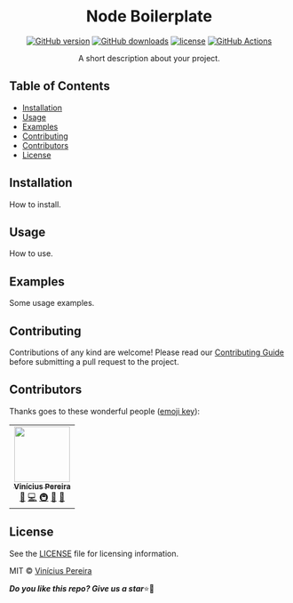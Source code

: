 <h1 align="center" style="font-weight:bold">Node Boilerplate</h1>

<span align="center">

[![GitHub version](https://img.shields.io/github/package-json/v/vinirossa/node-boilerplate/main?label=version)](https://github.com/vinirossa/node-boilerplate)
[![GitHub downloads](https://img.shields.io/github/downloads/vinirossa/node-boilerplate/total?color=41BC14)](https://github.com/vinirossa/node-boilerplate)
[![license](https://img.shields.io/badge/license-MIT-blue.svg)](https://github.com/vinirossa/node-boilerplate/blob/main/LICENSE)
[![GitHub Actions](https://github.com/vinirossa/node-boilerplate/actions/workflows/ci.yml/badge.svg?name=push)](https://github.com/vinirossa/node-boilerplate/actions/workflows/ci.yml)

<!-- [![npm version](https://img.shields.io/npm/v/node-boilerplate.svg?logo=npm&logoColor=fff&label=npm&color=b22323)](https://www.npmjs.com/package/node-boilerplate)
[![npm downloads](https://img.shields.io/npm/dt/node-boilerplate?color=success)](https://www.npmjs.com/package/node-boilerplate)
[![license](https://img.shields.io/badge/license-MIT-blue.svg)](https://github.com/vinirossa/node-boilerplate/blob/main/LICENSE) 
[![GitHub Actions](https://github.com/vinirossa/node-boilerplate/actions/workflows/ci.yml/badge.svg?name=push)](https://github.com/vinirossa/node-boilerplate/actions/workflows/ci.yml) -->

</span>

<span align="center">

A short description about your project.

</span>

<h2>Table of Contents</h2>

- [Installation](#installation)
- [Usage](#usage)
- [Examples](#examples)
- [Contributing](#contributing)
- [Contributors](#contributors)
- [License](#license)

## Installation

How to install.

## Usage

How to use.

## Examples

Some usage examples.

## Contributing

Contributions of any kind are welcome! Please read our [Contributing Guide](https://github.com/vinirossa/node-boilerplate/blob/main/CONTRIBUTING.md) before submitting a pull request to the project.

## Contributors

Thanks goes to these wonderful people ([emoji key](https://allcontributors.org/docs/en/emoji-key)):

<!-- ALL-CONTRIBUTORS-LIST:START - Do not remove or modify this section -->
<!-- prettier-ignore-start -->
<!-- markdownlint-disable -->
<table>
  <tr>
    <td align="center"><a href="https://github.com/vinirossa"><img src="https://avatars.githubusercontent.com/u/72560319?v=4?s=100" width="100px;" alt=""/><br /><sub><b>Vinícius Pereira</b></sub></a><br /><a href="#maintenance-vinirossa" title="Maintenance">🚧</a> <a href="https://github.com/vinirossa/node-boilerplate/commits?author=vinirossa" title="Code">💻</a> <a href="#infra-vinirossa" title="Infrastructure (Hosting, Build-Tools, etc)">🚇</a> <a href="https://github.com/vinirossa/node-boilerplate/commits?author=vinirossa" title="Documentation">📖</a> <a href="https://github.com/vinirossa/node-boilerplate/pulls?q=is%3Apr+reviewed-by%3Avinirossa" title="Reviewed Pull Requests">👀</a></td>
  </tr>
</table>

<!-- markdownlint-restore -->
<!-- prettier-ignore-end -->

<!-- ALL-CONTRIBUTORS-LIST:END -->

## License

See the [LICENSE](https://github.com/vinirossa/node-boilerplate/blob/main/LICENSE) file for licensing information.

MIT © [Vinícius Pereira](https://github.com/vinirossa)

***Do you like this repo? Give us a star***⭐💛

